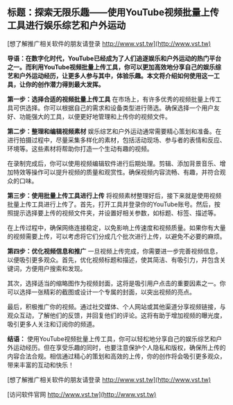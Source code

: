 ## **标题：探索无限乐趣——使用YouTube视频批量上传工具进行娱乐综艺和户外运动**

[想了解推广相关软件的朋友请登录 http://www.vst.tw](http://www.vst.tw)

**导语：在数字化时代，YouTube已经成为了人们追逐娱乐和户外运动的热门平台之一。而利用YouTube视频批量上传工具，你可以更加高效地分享自己的娱乐综艺和户外运动经历，让更多人参与其中，体验乐趣。本文将介绍如何使用这一工具，让你的创作潜力得到最大发挥。**

**第一步：选择合适的视频批量上传工具**
在市场上，有许多优秀的视频批量上传工具可供选择。你可以根据自己的需求和设备类型进行筛选。确保选择一个用户友好、功能强大的工具，以便更好地管理和上传你的视频文件。

**第二步：整理和编辑视频素材**
娱乐综艺和户外运动通常需要精心策划和准备。在进行拍摄过程中，尽量采集多样化的素材，包括活动现场、参与者的表情和反应、环境等。这些素材将帮助你打造一个生动有趣的视频。

在录制完成后，你可以使用视频编辑软件进行后期处理。剪辑、添加背景音乐、增加特效等操作可以提升视频的质量和观赏性。确保视频内容流畅、有趣，并符合观众的口味。

**第三步：使用批量上传工具进行上传**
将视频素材整理好后，接下来就是使用视频批量上传工具进行上传了。首先，打开工具并登录你的YouTube账号。然后，按照提示选择要上传的视频文件夹，并设置好相关参数，如标题、标签、描述等。

在上传过程中，确保网络连接稳定，以免影响上传速度和视频质量。如果你有大量的视频需要上传，可以考虑将它们分成几个批次进行上传，以避免不必要的麻烦。

**第四步：优化视频信息和推广**
一旦视频上传完成，你需要进一步完善视频信息，以便吸引更多观众。首先，优化视频标题和描述，使其简洁、有吸引力，并包含关键词，方便用户搜索和发现。

其次，选择适当的缩略图作为视频封面，这将是吸引用户点击的重要因素之一。你可以选择一张精彩的截图或设计一个专属的封面，以突出视频的亮点。

最后，积极推广你的视频。通过社交媒体、个人网站或其他渠道分享视频链接，与观众互动，了解他们的反馈，并回复他们的评论。这将有助于增加视频的曝光度，吸引更多人关注和订阅你的频道。

**结语：**
使用YouTube视频批量上传工具，你可以轻松地分享自己的娱乐综艺和户外运动经历。但在享受乐趣的同时，也要注意保护个人隐私和版权，确保所上传的内容合法合规。相信通过精心的策划和高效的上传，你的创作将会吸引更多观众，带来丰富的互动和快乐！

[想了解推广相关软件的朋友请登录 http://www.vst.tw](http://www.vst.tw)


[访问软件官网 http://www.vst.tw](http://www.vst.tw)
